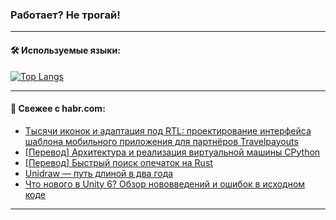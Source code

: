 ### Работает? Не трогай!

---
<!--
#### 🛠️ Technical stack:

![Java](https://img.shields.io/badge/Java-informational?logo=Oracle&style=flat&logoColor=white&color=FF4500)
![Kotlin](https://img.shields.io/badge/Kotlin-informational?logo=Kotlin&style=flat&logoColor=white&color=774D97)
![TS](https://img.shields.io/badge/TypeScript-informational?logo=typeScript&style=flat&logoColor=black&color=017acc)
![Python](https://img.shields.io/badge/Python-informational?logo=Python&style=flat&logoColor=black&color=ffdd54) <br>
![Spring](https://img.shields.io/badge/Spring-informational?logo=Spring&style=flat&logoColor=white&color=6DB33F) 
![SpringBoot](https://img.shields.io/badge/SpringBoot-informational?logo=SpringBoot&style=flat&logoColor=white&color=6DB33F)
![Nest](https://img.shields.io/badge/NestJS-informational?logo=NestJS&style=flat&logoColor=white&color=E0234E) 
![NodeJS](https://img.shields.io/badge/NodeJS-informational?logo=node.js&style=flat&logoColor=white&color=70A760)<br>
![PostgreSQL](https://img.shields.io/badge/PostgreSQL-informational?logo=PostgreSQL&style=flat&logoColor=white&color=DAA520)
![MongoDB](https://img.shields.io/badge/MongoDB-informational?logo=MongoDB&style=flat&logoColor=white&color=870000)
![Apache](https://img.shields.io/badge/Apache-informational?logo=apache&style=flat&logoColor=white&color=f74e28)

___ 
-->

#### 🛠️ Используемые языки:

[![Top Langs](https://github-readme-stats-u2qms2cxw-advtsettinggmailcoms-projects.vercel.app/api/top-langs/?username=zloylis&langs_count=10&hide_title=true&title_color=e6edf3&size_weight=0.5&count_weight=0.5&layout=compact&hide_progress=true&hide_border=true&theme=dracula)](https://github.com/zloylis)

<!---


####  :octocat:&nbsp;&nbsp; Статистика:

![GitHub stats](https://github-readme-stats-u2qms2cxw-advtsettinggmailcoms-projects.vercel.app/api?username=zloylis&show_icons=true&hide_border=true&theme=dracula&title_color=e6edf3&include_all_commits=true&count_private=true&hide_rank=false&hide_title=true&rank_icon=github)
-->
---

#### 💬 Свежее с habr.com:

<!-- BLOG-POST-LIST:START -->
- [Тысячи иконок и адаптация под RTL: проектирование интерфейса шаблона мобильного приложения для партнёров Travelpayouts](https://habr.com/ru/companies/cleverpumpkin/articles/851292/?utm_source=habrahabr&utm_medium=rss&utm_campaign=851292)
- [[Перевод] Архитектура и реализация виртуальной машины CPython](https://habr.com/ru/companies/otus/articles/851388/?utm_source=habrahabr&utm_medium=rss&utm_campaign=851388)
- [[Перевод] Быстрый поиск опечаток на Rust](https://habr.com/ru/articles/851462/?utm_source=habrahabr&utm_medium=rss&utm_campaign=851462)
- [Unidraw — путь длиной в два года](https://habr.com/ru/companies/tbank/articles/851440/?utm_source=habrahabr&utm_medium=rss&utm_campaign=851440)
- [Что нового в Unity 6? Обзор нововведений и ошибок в исходном коде](https://habr.com/ru/companies/pvs-studio/articles/851434/?utm_source=habrahabr&utm_medium=rss&utm_campaign=851434)
<!-- BLOG-POST-LIST:END -->

---
